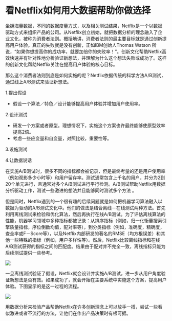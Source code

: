 # 看Netflix如何用大数据帮助你做选择

坐拥海量数据，不同的数据度量方式，以及相关测试结果，Netflix是一个以数据驱动方式来组织产品的公司。从Netflix创立初始，就把数据分析的理念融入了企业文化，被称为消费者法则。概括地讲，消费者法则的最主要目标就是通过创新提高用户体验。真正的失败就是没有创新，正如IBM创始人Thomas Watson 所说，“如果你想提高你的成功率，就要加倍你的失败率！”。创新文化帮助Netflix高效快速并有针对性地分析验证新想法，并理解为什么这个想法失败或成功了。这样的创新文化帮助Netflix关注在提高用户体验的核心目标。
 
那么这个消费者法则到底是如何实施的呢？Netflix依据传统的科学方法A/B测试，通过线上A/B测试来验证新想法。

1.提出假设
  - 假设一个算法／特色／设计能够提高用户体验并增加用户使用率。

2.设计测试
  - 研发一个方案或者原型。理想情况下，实施这个方案也许最终能够使原型效率提高2倍。
  - 考虑一些应变量和自变量，对照比较，重要性等。

3.设施测试

4.让数据说话

在实施A/B测试时，很多不同的指标都会被记录，但是最终考量的还是用户使用率（例如观影多少小时等）和用户留存率。测试通常包含上千名的用户，并分为2到20个单元进行，且通常对多个A/B测试进行平行检测。A/B测试帮助Netflix用数据分析驱动工作，测试一些激进的想法并且能够同时测试多个方法 。
 
但是同时，Netflix遇到的一个很有趣的后续问题就是如何把机器学习算法融入以数据为驱动的A/B测试文化中。他们的做法是结合离线－在线测试两种方法。首先利用离线测试来检验和优化算法，然后再执行在线A/B测试。为了评估离线算法的性能，机器学习领域中多种指标都被记录：从排序指标（例如，归一化衡量搜索引擎质量指标，序位倒数均值，配对率等），到分类指标（例如，准确度，精确度，查全率或F－Score等），以及Netflix内部研发的著名的RMSE（均方根误差）和其他一些特殊的指标（例如，用户多样性等）。然后，Netflix比较离线指标和在线A/B测试获得的指标之间的匹配度。结果由于配对并不完全一致，离线指标只能为后续测试提供一些参考。
 
![](http://mmbiz.qpic.cn/mmbiz/ghbI8QDvgWvgusjbGxT72fd1P6MLOCBGBcAB39WNpeZKeTTBVKCsMeoic59w1Z89dYN6llagN5maRYgIEIHrzUQ/640?wx_fmt=png&tp=webp&wxfrom=5)
 
一旦离线测试验证了假设，Netflix就会设计并实施A/B测试，进一步从用户角度验证新想法是否有效。如果成功了，就会开始在主要系统中实施这个方案，提高用户体验。下图显示的是这一过程的流程。
 
![](http://mmbiz.qpic.cn/mmbiz/ghbI8QDvgWvgusjbGxT72fd1P6MLOCBGrswmwYRmvfQRZeuT08kUCqicoOZu5EicxibZZqvlx1b51NDrRz6hgrCww/640?wx_fmt=png&tp=webp&wxfrom=5)

用数据分析来检验产品帮助Netflix在许多创新理念上可以放手一搏，尝试一些看似激进或者不流行的方法，让他们在作出产品决策时有根可据。